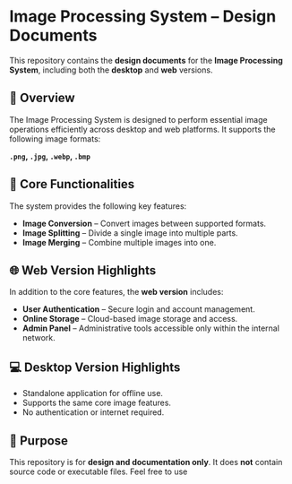 # Image Processing System – Design Documents

This repository contains the **design documents** for the **Image Processing System**, including both the **desktop** and **web** versions.

## 📌 Overview

The Image Processing System is designed to perform essential image operations efficiently across desktop and web platforms. It supports the following image formats:

**`.png`, `.jpg`, `.webp`, `.bmp`**

## 🧩 Core Functionalities

The system provides the following key features:

- **Image Conversion** – Convert images between supported formats.
- **Image Splitting** – Divide a single image into multiple parts.
- **Image Merging** – Combine multiple images into one.

## 🌐 Web Version Highlights

In addition to the core features, the **web version** includes:

- **User Authentication** – Secure login and account management.
- **Online Storage** – Cloud-based image storage and access.
- **Admin Panel** – Administrative tools accessible only within the internal network.

## 💻 Desktop Version Highlights

- Standalone application for offline use.
- Supports the same core image features.
- No authentication or internet required.

## 📄 Purpose

This repository is for **design and documentation only**. It does **not** contain source code or executable files.
Feel free to use
